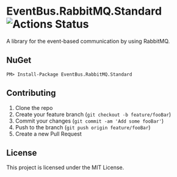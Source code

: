 # EventBus.RabbitMQ.Standard  ![Actions Status](https://github.com/sayganov/EventBus.RabbitMQ.Standard/workflows/NuGet/badge.svg)

A library for the event-based communication by using RabbitMQ.

## NuGet

`PM> Install-Package EventBus.RabbitMQ.Standard`

## Contributing

1. Clone the repo
2. Create your feature branch (`git checkout -b feature/fooBar`)
3. Commit your changes (`git commit -am 'Add some fooBar'`)
4. Push to the branch (`git push origin feature/fooBar`)
5. Create a new Pull Request

## License

This project is licensed under the MIT License.